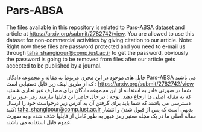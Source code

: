 # Pars-ABSA
The files available in this repository is related to Pars-ABSA dataset and article at https://arxiv.org/submit/2782742/view. You are allowed to use this dataset for non-commercial activities by giving citation to our article.
Note: Right now these files are password protected and you need to e-mail us through taha_shangipour@comp.iust.ac.ir to get the password, obviously the password is going to be removed from files after our article gets accepted to be published by a journal.

فایل های موجود در این مخزن مربوط به مقاله و مجموعه دادگان Pars-ABSA می باشند که از طریق لینک زیر قابل دستیابی است :
https://arxiv.org/submit/2782742/view
شما در صورتی قادر به استفاده از این مجموعه دادگان برای مصارف غیر تجاری هستید که به مقاله اصلی ما ارجاع دهید.
توجه : در حال حاضر این فایلها نیازمند رمز عبور برای دسترسی می باشند که شما باید برای گرفتن آن به آدرس زیر درخواست خود را ارسال کنید:
taha_shangipour@comp.iust.ac.ir
بدیهی است که پس از قبول شدن و انتشار مقاله اصلی ما در یک مجله معتبر رمز عبور به طور کامل از فایلها حذف شده و به صورت عموم قابل استفاده می باشند.
